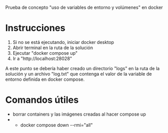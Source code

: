 Prueba de concepto "uso de variables de entorno y volúmenes" en docker

# Instrucciones

1. Si no se está ejecutando, iniciar docker desktop
1. Abrir terminal en la ruta de la solución
1. Ejecutar "docker compose up"
1. Ir a "http://localhost:28028"
   
A este punto se debería haber creado un directorio "logs" en la ruta de la solución y un archivo "log.txt" que contenga el valor de la variable de entorno definida en docker compose.

# Comandos útiles
- borrar containers y las imágenes creadas al hacer compose up
- - docker compose down --rmi="all"

